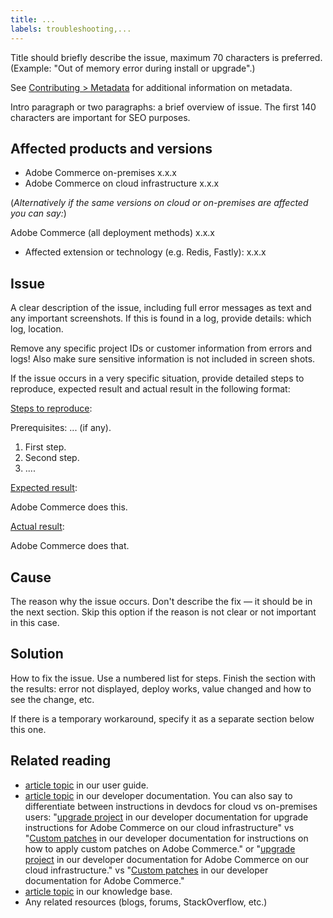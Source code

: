 ```yaml
---
title: ...
labels: troubleshooting,...
---
```


Title should briefly describe the issue, maximum 70 characters is preferred.<br/>
(Example: "Out of memory error during install or upgrade".)

See [Contributing > Metadata](../../CONTRIBUTING.md#metadata) for additional information on metadata.

Intro paragraph or two paragraphs: a brief overview of issue. The first 140 characters are important for SEO purposes.

## Affected products and versions

* Adobe Commerce on-premises x.x.x
* Adobe Commerce on cloud infrastructure x.x.x

(*Alternatively if the same versions on cloud or on-premises are affected you can say:*)

Adobe Commerce (all deployment methods) x.x.x

* Affected extension or technology (e.g. Redis, Fastly): x.x.x

## Issue

A clear description of the issue, including full error messages as text and any important screenshots.
If this is found in a log, provide details: which log, location.

Remove any specific project IDs or customer information from errors and logs! Also make sure sensitive information is not included in screen shots.

If the issue occurs in a very specific situation, provide detailed steps to reproduce, expected result and actual result in the following format:

<ins>Steps to reproduce</ins>:

Prerequisites: ... (if any).

1. First step.
1. Second step.
1. ....

<ins>Expected result</ins>:

Adobe Commerce does this.

<ins>Actual result</ins>:

Adobe Commerce does that.

## Cause

The reason why the issue occurs. Don't describe the fix — it should be in the next section. Skip this option if the reason is not clear or not important in this case.

## Solution

How to fix the issue. Use a numbered list for steps.
Finish the section with the results: error not displayed, deploy works, value changed and how to see the change, etc.

If there is a temporary workaround, specify it as a separate section below this one.

## Related reading

* [article topic](https://docs.magento.com/user-guide/) in our user guide.
* [article topic](https://devdocs.magento.com) in our developer documentation. You can also say to differentiate between instructions in devdocs for cloud vs on-premises users: "[upgrade project](https://devdocs.magento.com/cloud/project/project-upgrade-parent.html) in our developer documentation for upgrade instructions for Adobe Commerce on our cloud infrastructure" vs "[Custom patches](https://devdocs.magento.com/guides/v2.4/comp-mgr/patching.html#custom-patches) in our developer documentation for instructions on how to apply custom patches on Adobe Commerce." or "[upgrade project](https://devdocs.magento.com/cloud/project/project-upgrade-parent.html) in our developer documentation for Adobe Commerce on our cloud infrastructure." vs "[Custom patches](https://devdocs.magento.com/guides/v2.4/comp-mgr/patching.html#custom-patches) in our developer documentation for Adobe Commerce."
* [article topic](https://support.magento.com/hc/en-us) in our knowledge base.
* Any related resources (blogs, forums, StackOverflow, etc.)
